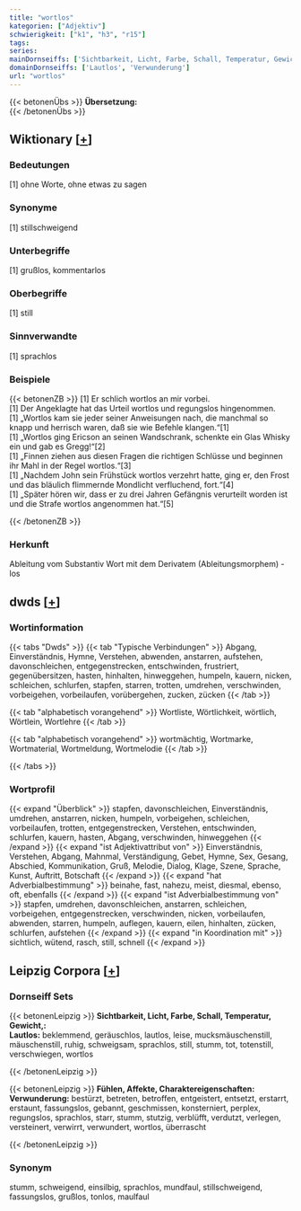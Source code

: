 ```yaml
---
title: "wortlos"
kategorien: ["Adjektiv"]
schwierigkeit: ["k1", "h3", "r15"]
tags:
series:
mainDornseiffs: ['Sichtbarkeit, Licht, Farbe, Schall, Temperatur, Gewicht,', 'Fühlen, Affekte, Charaktereigenschaften']
domainDornseiffs: ['Lautlos', 'Verwunderung']
url: "wortlos"
---
```


{{< betonenÜbs >}}
**Übersetzung:**  
{{< /betonenÜbs >}}

## Wiktionary [[+](https://de.wiktionary.org/wiki/wortlos)]

### Bedeutungen
[1] ohne Worte, ohne etwas zu sagen  

### Synonyme
[1] stillschweigend  

### Unterbegriffe
[1] grußlos, kommentarlos  

### Oberbegriffe
[1] still  

### Sinnverwandte
[1] sprachlos  

### Beispiele
{{< betonenZB >}}
[1] Er schlich wortlos an mir vorbei.  
[1] Der Angeklagte hat das Urteil wortlos und regungslos hingenommen.  
[1] „Wortlos kam sie jeder seiner Anweisungen nach, die manchmal so knapp und herrisch waren, daß sie wie Befehle klangen.“[1]  
[1] „Wortlos ging Ericson an seinen Wandschrank, schenkte ein Glas Whisky ein und gab es Gregg!“[2]  
[1] „Finnen ziehen aus diesen Fragen die richtigen Schlüsse und beginnen ihr Mahl in der Regel wortlos.“[3]  
[1] „Nachdem John sein Frühstück wortlos verzehrt hatte, ging er, den Frost und das bläulich flimmernde Mondlicht verfluchend, fort.“[4]  
[1] „Später hören wir, dass er zu drei Jahren Gefängnis verurteilt worden ist und die Strafe wortlos angenommen hat.“[5]  

{{< /betonenZB >}}
### Herkunft
Ableitung vom Substantiv Wort mit dem Derivatem (Ableitungsmorphem) -los  



## dwds [[+](https://www.dwds.de/wb/wortlos)]

### Wortinformation
{{< tabs "Dwds" >}}
{{< tab "Typische Verbindungen" >}}
Abgang, Einverständnis, Hymne, Verstehen, abwenden, anstarren, aufstehen, davonschleichen, entgegenstrecken, entschwinden, frustriert, gegenübersitzen, hasten, hinhalten, hinweggehen, humpeln, kauern, nicken, schleichen, schlurfen, stapfen, starren, trotten, umdrehen, verschwinden, vorbeigehen, vorbeilaufen, vorübergehen, zucken, zücken
{{< /tab >}}

{{< tab "alphabetisch vorangehend" >}}
Wortliste, Wörtlichkeit, wörtlich, Wörtlein, Wortlehre
{{< /tab >}}

{{< tab "alphabetisch vorangehend" >}}
wortmächtig, Wortmarke, Wortmaterial, Wortmeldung, Wortmelodie
{{< /tab >}}

{{< /tabs >}}

### Wortprofil
{{< expand "Überblick" >}} stapfen, davonschleichen, Einverständnis, umdrehen, anstarren, nicken, humpeln, vorbeigehen, schleichen, vorbeilaufen, trotten, entgegenstrecken, Verstehen, entschwinden, schlurfen, kauern, hasten, Abgang, verschwinden, hinweggehen {{< /expand >}}
{{< expand "ist Adjektivattribut von" >}} Einverständnis, Verstehen, Abgang, Mahnmal, Verständigung, Gebet, Hymne, Sex, Gesang, Abschied, Kommunikation, Gruß, Melodie, Dialog, Klage, Szene, Sprache, Kunst, Auftritt, Botschaft {{< /expand >}}
{{< expand "hat Adverbialbestimmung" >}} beinahe, fast, nahezu, meist, diesmal, ebenso, oft, ebenfalls {{< /expand >}}
{{< expand "ist Adverbialbestimmung von" >}} stapfen, umdrehen, davonschleichen, anstarren, schleichen, vorbeigehen, entgegenstrecken, verschwinden, nicken, vorbeilaufen, abwenden, starren, humpeln, auflegen, kauern, eilen, hinhalten, zücken, schlurfen, aufstehen {{< /expand >}}
{{< expand "in Koordination mit" >}} sichtlich, wütend, rasch, still, schnell {{< /expand >}}

## Leipzig Corpora [[+](https://corpora.uni-leipzig.de/en/res?word=wortlos&corpusId=deu_newscrawl-public_2018)]

### Dornseiff Sets
{{< betonenLeipzig >}}
**Sichtbarkeit, Licht, Farbe, Schall, Temperatur, Gewicht,:**  
**Lautlos:** beklemmend, geräuschlos, lautlos, leise, mucksmäuschenstill, mäuschenstill, ruhig, schweigsam, sprachlos, still, stumm, tot, totenstill, verschwiegen, wortlos  

{{< /betonenLeipzig >}}


{{< betonenLeipzig >}}
**Fühlen, Affekte, Charaktereigenschaften:**  
**Verwunderung:** bestürzt, betreten, betroffen, entgeistert, entsetzt, erstarrt, erstaunt, fassungslos, gebannt, geschmissen, konsterniert, perplex, regungslos, sprachlos, starr, stumm, stutzig, verblüfft, verdutzt, verlegen, versteinert, verwirrt, verwundert, wortlos, überrascht  

{{< /betonenLeipzig >}}

### Synonym
stumm, schweigend, einsilbig, sprachlos, mundfaul, stillschweigend, fassungslos, grußlos, tonlos, maulfaul

